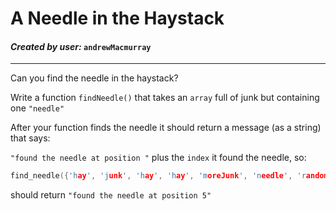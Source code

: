 # A Needle in the Haystack

#### *Created by user:* `andrewMacmurray`
---
Can you find the needle in the haystack?

Write a function `findNeedle()` that takes an `array` full of junk but containing one `"needle"`

After your function finds the needle it should return a message (as a string) that says:

`"found the needle at position "` plus the `index` it found the needle, so: 

```C
find_needle({'hay', 'junk', 'hay', 'hay', 'moreJunk', 'needle', 'randomJunk'})
```

should return `"found the needle at position 5"`